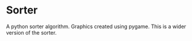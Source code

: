 # Sorter
A python sorter algorithm.
Graphics created using pygame.
This is a wider version of the sorter.
